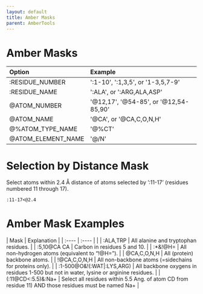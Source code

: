 ```yaml
---
layout: default
title: Amber Masks 
parent: AmberTools
---
```


# Amber Masks

| Option                  | Example |
| :-----                  | :------ |
| :RESIDUE_NUMBER         | ':1-10', ':1,3,5', or '1-3,5,7-9' |
| :RESIDUE_NAME           | ':ALA', or ':ARG,ALA,ASP' |
| @ATOM_NUMBER            | '@12,17', '@54-85', or '@12,54-85,90' |
| @ATOM_NAME              | '@CA', or '@CA,C,O,N,H'|
| @%ATOM_TYPE_NAME        | '@%CT' |
| @ATOM_ELEMENT_NAME      | '@/N' |

# Selection by Distance Mask

Select atoms within 2.4 Å distance of atoms selected by ’:11-17’ (residues numbered 11 through 17).

```
:11-17<@2.4
```

# Amber Mask Examples

| Mask                       | Explanation |
| :----                      | :----       | |
| :ALA,TRP	                 | All alanine and tryptophan residues. |
| :5,10@CA CA	             | Carbon in residues 5 and 10. | 
| :*&!@H=	                 | All non-hydrogen atoms (equivalent to “!@H=”). |
| @CA,C,O,N,H	             | All (protein) backbone atoms. |
| !@CA,C,O,N,H	             | All non-backbone atoms (=sidechains for proteins only). | 
| :1-500@O&!(:WAT|:LYS,ARG)	 | All backbone oxygens in residues 1-500 but not in water, lysine or arginine residues. |
| (:11@CD<:5.5)&:Na+	     | Select all residues within 5.5 Ang. of atom CD from residue 11) AND those residues must be named Na+ |
